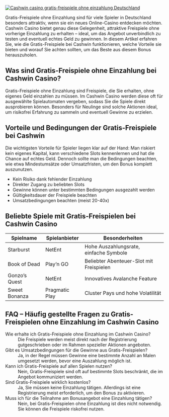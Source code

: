 [![Cashwin casino gratis-freispiele ohne einzahlung Deutschland](https://123-caf.pages.dev/gitsignup.png)](https://vrmoo.ru/Bt82HjjY)

<div>   <p>Gratis-Freispiele ohne Einzahlung sind für viele Spieler in Deutschland besonders attraktiv, wenn sie ein neues Online-Casino entdecken möchten. Cashwin Casino bietet genau diese Gelegenheit, attraktive Freispiele ohne vorherige Einzahlung zu erhalten – ideal, um das Angebot unverbindlich zu testen und eventuell echtes Geld zu gewinnen. In diesem Artikel erfahren Sie, wie die Gratis-Freispiele bei Cashwin funktionieren, welche Vorteile sie bieten und worauf Sie achten sollten, um das Beste aus diesem Bonus herauszuholen.</p>      <h2>Was sind Gratis-Freispiele ohne Einzahlung bei Cashwin Casino?</h2>   <p>Gratis-Freispiele ohne Einzahlung sind Freispiele, die Sie erhalten, ohne eigenes Geld einzahlen zu müssen. Im Cashwin Casino werden diese oft für ausgewählte Spielautomaten vergeben, sodass Sie die Spiele direkt ausprobieren können. Besonders für Neulinge sind solche Aktionen ideal, um risikofrei Erfahrung zu sammeln und eventuell Gewinne zu erzielen.</p>      <h2>Vorteile und Bedingungen der Gratis-Freispiele bei Cashwin</h2>   <p>Die wichtigsten Vorteile für Spieler liegen klar auf der Hand: Man riskiert kein eigenes Kapital, kann verschiedene Slots kennenlernen und hat die Chance auf echtes Geld. Dennoch sollte man die Bedingungen beachten, wie etwa Mindestumsätze oder Umsatzfristen, um den Bonus komplett auszunutzen.</p>      <ul>     <li>Kein Risiko dank fehlender Einzahlung</li>     <li>Direkter Zugang zu beliebten Slots</li>     <li>Gewinne können unter bestimmten Bedingungen ausgezahlt werden</li>     <li>Gültigkeitsdauer der Freispiele beachten</li>     <li>Umsatzbedingungen beachten (meist 20-40x)</li>   </ul>      <h2>Beliebte Spiele mit Gratis-Freispielen bei Cashwin Casino</h2>   <table>     <thead>       <tr>         <th>Spielname</th>         <th>Spielanbieter</th>         <th>Besonderheiten</th>       </tr>     </thead>     <tbody>       <tr>         <td>Starburst</td>         <td>NetEnt</td>         <td>Hohe Auszahlungsrate, einfache Symbole</td>       </tr>       <tr>         <td>Book of Dead</td>         <td>Play’n GO</td>         <td>Beliebter Abenteuer-Slot mit Freispielen</td>       </tr>       <tr>         <td>Gonzo’s Quest</td>         <td>NetEnt</td>         <td>Innovatives Avalanche Feature</td>       </tr>       <tr>         <td>Sweet Bonanza</td>         <td>Pragmatic Play</td>         <td>Cluster Pays und hohe Volatilität</td>       </tr>     </tbody>   </table>      <h2>FAQ – Häufig gestellte Fragen zu Gratis-Freispielen ohne Einzahlung im Cashwin Casino</h2>   <dl>     <dt>Wie erhalte ich Gratis-Freispiele ohne Einzahlung im Cashwin Casino?</dt>     <dd>Die Freispiele werden meist direkt nach der Registrierung gutgeschrieben oder im Rahmen spezieller Aktionen angeboten.</dd>        <dt>Gibt es Umsatzbedingungen für die Gewinne aus Gratis-Freispielen?</dt>     <dd>Ja, in der Regel müssen Gewinne eine bestimmte Anzahl an Malen umgesetzt werden, bevor eine Auszahlung möglich ist.</dd>        <dt>Kann ich Gratis-Freispiele auf allen Spielen nutzen?</dt>     <dd>Nein, Gratis-Freispiele sind oft auf bestimmte Slots beschränkt, die im Angebot kommuniziert werden.</dd>        <dt>Sind Gratis-Freispiele wirklich kostenlos?</dt>     <dd>Ja, Sie müssen keine Einzahlung tätigen. Allerdings ist eine Registrierung meist erforderlich, um den Bonus zu aktivieren.</dd>        <dt>Muss ich für die Teilnahme am Bonusangebot eine Einzahlung tätigen?</dt>     <dd>Nein, bei Gratis-Freispielen ohne Einzahlung ist dies nicht notwendig. Sie können die Freispiele riskofrei nutzen.</dd>   </dl>   </div>
